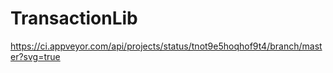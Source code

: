 # TransactionLib


https://ci.appveyor.com/api/projects/status/tnot9e5hoqhof9t4/branch/master?svg=true
